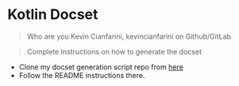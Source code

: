 Kotlin Docset
=======================

> Who are you
Kevin Cianfarini, kevincianfarini on Github/GitLab

> Complete Instructions on how to generate the docset

* Clone my docset generation script repo from [here](https://github.com/kevincianfarini/kotlin2docset)
* Follow the README instructions there. 

